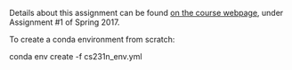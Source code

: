 Details about this assignment can be found [on the course webpage](http://cs231n.github.io/), under Assignment #1 of Spring 2017.

To create a conda environment from scratch:

conda env create -f cs231n_env.yml